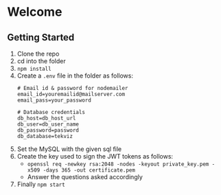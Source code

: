 # Welcome

## Getting Started
1. Clone the repo
2. cd into the folder
3. `npm install`
4. Create a `.env` file in the folder as follows:
    ```
    # Email id & password for nodemailer
    email_id=youremailid@mailserver.com
    email_pass=your_password

    # Database credentials
    db_host=db_host_url
    db_user=db_user_name
    db_password=password
    db_database=tekviz
    ```
5. Set the MySQL with the given sql file
6. Create the key used to sign the JWT tokens as follows:
    - `openssl req -newkey rsa:2048 -nodes -keyout private_key.pem -x509 -days 365 -out certificate.pem`
    - Answer the questions asked accordingly
7. Finally `npm start`

